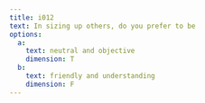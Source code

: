 ```yaml
---
title: i012
text: In sizing up others, do you prefer to be
options:
  a: 
    text: neutral and objective
    dimension: T
  b:
    text: friendly and understanding
    dimension: F
---
```

